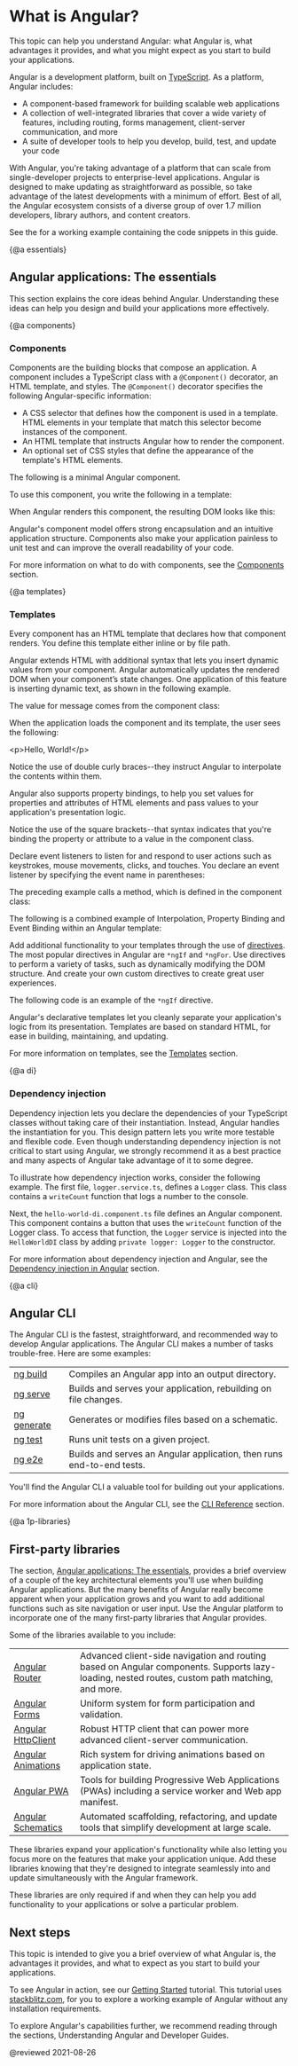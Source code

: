 # What is Angular?

This topic can help you understand Angular: what Angular is, what advantages it provides, and what you might expect as you start to build your applications.

Angular is a development platform, built on [TypeScript](https://www.typescriptlang.org/). As a platform, Angular includes:

* A component-based framework for building scalable web applications
* A collection of well-integrated libraries that cover a wide variety of features, including routing, forms management, client-server communication, and more
* A suite of developer tools to help you develop, build, test, and update your code

With Angular, you're taking advantage of a platform that can scale from single-developer projects to enterprise-level applications. Angular is designed to make updating as straightforward as possible, so take advantage of the latest developments with a minimum of effort. Best of all, the Angular ecosystem consists of a diverse group of over 1.7 million developers, library authors, and content creators.

<div class="alert is-helpful">

See the <live-example name="what-is-angular"></live-example> for a working example containing the code snippets in this guide.

</div>

{@a essentials}
## Angular applications: The essentials

This section explains the core ideas behind Angular. Understanding these ideas can help you design and build your applications more effectively.

{@a components}
### Components

Components are the building blocks that compose an application. A component includes a TypeScript class with a `@Component()` decorator, an HTML template, and styles. The `@Component()` decorator specifies the following Angular-specific information:

* A CSS selector that defines how the component is used in a template. HTML elements in your template that match this selector become instances of the component.
* An HTML template that instructs Angular how to render the component.
* An optional set of CSS styles that define the appearance of the template's HTML elements.

The following is a minimal Angular component.

<code-example
  path="what-is-angular/src/app/hello-world/hello-world.component.ts"></code-example>

To use this component, you write the following in a template:

<code-example path="what-is-angular/src/app/app.component.html" region="hello-world-selector"></code-example>

When Angular renders this component, the resulting DOM looks like this:

<code-example path="what-is-angular/src/app/hello-world-example.html" language="html"></code-example>

Angular's component model offers strong encapsulation and an intuitive application structure. Components also make your application painless to unit test and can improve the overall readability of your code.

For more information on what to do with components, see the [Components](guide/component-overview) section.

{@a templates}
### Templates

Every component has an HTML template that declares how that component renders. You define this template either inline or by file path.

Angular extends HTML with additional syntax that lets you insert dynamic values from your component. Angular automatically updates the rendered DOM when your component’s state changes. One application of this feature is inserting dynamic text, as shown in the following example.

<code-example path="what-is-angular/src/app/hello-world-interpolation/hello-world-interpolation.component.html" region="say-hello"></code-example>

The value for message comes from the component class:

<code-example path="what-is-angular/src/app/hello-world-interpolation/hello-world-interpolation.component.ts"></code-example>

When the application loads the component and its template, the user sees the following:

<code-example language="html">
&lt;p&gt;Hello, World!&lt;/p&gt;
</code-example>

Notice the use of double curly braces--they instruct Angular to interpolate the contents within them.

Angular also supports property bindings, to help you set values for properties and attributes of HTML elements and pass values to your application's presentation logic.

<code-example path="what-is-angular/src/app/hello-world-bindings/hello-world-bindings.component.html" region="bindings"></code-example>

Notice the use of the square brackets--that syntax indicates that you're binding the property or attribute to a value in the component class.

Declare event listeners to listen for and respond to user actions such as keystrokes, mouse movements, clicks, and touches. You declare an event listener by specifying the event name in parentheses:

<code-example path="what-is-angular/src/app/hello-world-bindings/hello-world-bindings.component.html" region="event-binding"></code-example>

The preceding example calls a method, which is defined in the component class:

<code-example path="what-is-angular/src/app/hello-world-bindings/hello-world-bindings.component.ts" region="method"></code-example>

The following is a combined example of Interpolation, Property Binding and Event Binding within an Angular template:

<code-tabs linenums="true">
  <code-pane
    header="hello-world-bindings.component.ts"
    path="what-is-angular/src/app/hello-world-bindings/hello-world-bindings.component.ts">
  </code-pane>
  <code-pane
    header="hello-world-bindings.component.html"
    path="what-is-angular/src/app/hello-world-bindings/hello-world-bindings.component.html"
    linenums="false">
  </code-pane>
</code-tabs>

Add additional functionality to your templates through the use of [directives](guide/built-in-directives). The most popular directives in Angular are `*ngIf` and `*ngFor`. Use directives to perform a variety of tasks, such as dynamically modifying the DOM structure. And create your own custom directives to create great user experiences.

The following code is an example of the `*ngIf` directive.

<code-tabs linenums="true">
  <code-pane
    header="hello-world-ngif.component.ts"
    path="what-is-angular/src/app/hello-world-ngif/hello-world-ngif.component.ts">
  </code-pane>
  <code-pane
    header="hello-world-ngif.component.html"
    path="what-is-angular/src/app/hello-world-ngif/hello-world-ngif.component.html"
    linenums="false">
  </code-pane>
</code-tabs>

Angular's declarative templates let you cleanly separate your application's logic from its presentation. Templates are based on standard HTML, for ease in building, maintaining, and updating.

For more information on templates, see the [Templates](guide/template-syntax) section.

{@a di}
### Dependency injection

Dependency injection lets you declare the dependencies of your TypeScript classes without taking care of their instantiation. Instead, Angular handles the instantiation for you. This design pattern lets you write more testable and flexible code. Even though understanding dependency injection is not critical to start using Angular, we strongly recommend it as a best practice and many aspects of Angular take advantage of it to some degree.

To illustrate how dependency injection works, consider the following example. The first file, `logger.service.ts`, defines a `Logger` class. This class contains a `writeCount` function that logs a number to the console.

<code-example path="what-is-angular/src/app/logger.service.ts"></code-example>

Next, the `hello-world-di.component.ts` file defines an Angular component. This component contains a button that uses the `writeCount` function of the Logger class. To access that function, the `Logger` service is injected into the `HelloWorldDI` class by adding `private logger: Logger` to the constructor.

<code-example path="what-is-angular/src/app/hello-world-di/hello-world-di.component.ts"></code-example>

For more information about dependency injection and Angular, see the [Dependency injection in Angular](guide/dependency-injection) section.

{@a cli}

## Angular CLI

The Angular CLI is the fastest, straightforward, and recommended way to develop Angular applications. The Angular CLI makes a number of tasks trouble-free. Here are some examples:

<table>
<tr>
<td><a href="cli/build">ng build</a></td>
<td>Compiles an Angular app into an output directory.</td>
</tr>
<tr>
<td><a href="cli/serve">ng serve</a></td>
<td>Builds and serves your application, rebuilding on file changes.</td>
</tr>
<tr>
<td><a href="cli/generate">ng generate</a></td>
<td>Generates or modifies files based on a schematic.</td>
</tr>
<tr>
<td><a href="cli/test">ng test</a></td>
<td>Runs unit tests on a given project.</td>
</tr>
<tr>
<td><a href="cli/e2e">ng e2e</a></td>
<td>Builds and serves an Angular application, then runs end-to-end tests.</td>
</tr>
</table>

You'll find the Angular CLI a valuable tool for building out your applications.

For more information about the Angular CLI, see the [CLI Reference](/cli) section.

{@a 1p-libraries}
## First-party libraries

The section, [Angular applications: The essentials](#essentials), provides a brief overview of a couple of the key architectural elements you'll use when building Angular applications. But the many benefits of Angular really become apparent when your application grows and you want to add additional functions such as site navigation or user input. Use the Angular platform to incorporate one of the many first-party libraries that Angular provides.

Some of the libraries available to you include:
<table>
<tr>
<td><a href="guide/router">Angular Router</a></td>
<td>Advanced client-side navigation and routing based on Angular components. Supports lazy-loading, nested routes, custom path matching, and more.</td>
</tr>
<tr>
<td><a href="guide/forms-overview">Angular Forms</td>
<td>Uniform system for form participation and validation.</td>
<tr>
<td><a href="guide/http">Angular HttpClient</a></td>
<td>Robust HTTP client that can power more advanced client-server communication.</td>
</tr>
<tr>
<td><a href="guide/animations">Angular Animations</a></td>
<td>Rich system for driving animations based on application state.</td>
</tr>
<tr>
<td><a href="guide/service-worker-intro">Angular PWA</a>
<td>Tools for building Progressive Web Applications (PWAs) including a service worker and Web app manifest.</td>
</tr>
<tr>
<td><a href="guide/schematics">Angular Schematics</td>
<td>Automated scaffolding, refactoring, and update tools that simplify development at large scale.</td>
</tr>
</table>

These libraries expand your application's functionality while also letting you focus more on the features that make your application unique. Add these libraries knowing that they're designed to integrate seamlessly into and update simultaneously with the Angular framework.

These libraries are only required if and when they can help you add functionality to your applications or solve a particular problem.

## Next steps

This topic is intended to give you a brief overview of what Angular is, the advantages it provides, and what to expect as you start to build your applications.

To see Angular in action, see our [Getting Started](https://angular.io/start) tutorial. This tutorial uses [stackblitz.com](https://stackblitz.com/), for you to explore a working example of Angular without any installation requirements.

To explore Angular's capabilities further, we recommend reading through the sections, Understanding Angular and Developer Guides.

@reviewed 2021-08-26
